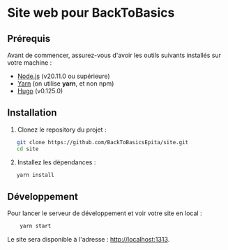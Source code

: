 # Site web pour BackToBasics

## Prérequis

Avant de commencer, assurez-vous d'avoir les outils suivants installés sur votre machine :

- [Node.js](https://nodejs.org/) (v20.11.0 ou supérieure)
- [Yarn](https://yarnpkg.com/) (on utilise **yarn**, et non npm)
- [Hugo](https://gohugo.io/) (v0.125.0)

## Installation

1. Clonez le repository du projet :

```sh
   git clone https://github.com/BackToBasicsEpita/site.git
   cd site
```

2. Installez les dépendances :

```sh
   yarn install
```

## Développement

Pour lancer le serveur de développement et voir votre site en local :

```sh
    yarn start
```

Le site sera disponible à l'adresse : [http://localhost:1313](http://localhost:1313).
